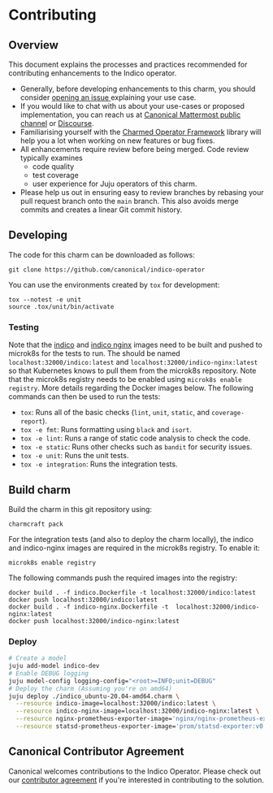 # Contributing

## Overview

This document explains the processes and practices recommended for contributing enhancements to the Indico operator.

- Generally, before developing enhancements to this charm, you should consider [opening an issue
  ](https://github.com/canonical/indico-operator/issues) explaining your use case.
- If you would like to chat with us about your use-cases or proposed implementation, you can reach
  us at [Canonical Mattermost public channel](https://chat.charmhub.io/charmhub/channels/charm-dev)
  or [Discourse](https://discourse.charmhub.io/).
- Familiarising yourself with the [Charmed Operator Framework](https://juju.is/docs/sdk) library
  will help you a lot when working on new features or bug fixes.
- All enhancements require review before being merged. Code review typically examines
  - code quality
  - test coverage
  - user experience for Juju operators of this charm.
- Please help us out in ensuring easy to review branches by rebasing your pull request branch onto the `main` branch. This also avoids merge commits and creates a linear Git commit history.

## Developing

The code for this charm can be downloaded as follows:

```
git clone https://github.com/canonical/indico-operator
```

You can use the environments created by `tox` for development:

```shell
tox --notest -e unit
source .tox/unit/bin/activate
```

### Testing

Note that the [indico](indico.Dockerfile) and [indico nginx](indico-nginx.Dockerfile) images need to be built and pushed to microk8s for the tests to run. The should be named `localhost:32000/indico:latest` and `localhost:32000/indico-nginx:latest` so that Kubernetes knows to pull them from the microk8s repository. Note that the microk8s registry needs to be enabled using `microk8s enable registry`. More details regarding the Docker images below. The following commands can then be used to run the tests:

* `tox`: Runs all of the basic checks (`lint`, `unit`, `static`, and `coverage-report`).
* `tox -e fmt`: Runs formatting using `black` and `isort`.
* `tox -e lint`: Runs a range of static code analysis to check the code.
* `tox -e static`: Runs other checks such as `bandit` for security issues.
* `tox -e unit`: Runs the unit tests.
* `tox -e integration`: Runs the integration tests.

## Build charm

Build the charm in this git repository using:

```shell
charmcraft pack
```
For the integration tests (and also to deploy the charm locally), the indico
and indico-nginx images are required in the microk8s registry. To enable it:

    microk8s enable registry

The following commands push the required images into the registry:

    docker build . -f indico.Dockerfile -t localhost:32000/indico:latest
    docker push localhost:32000/indico:latest
    docker build . -f indico-nginx.Dockerfile -t  localhost:32000/indico-nginx:latest
    docker push localhost:32000/indico-nginx:latest

### Deploy

```bash
# Create a model
juju add-model indico-dev
# Enable DEBUG logging
juju model-config logging-config="<root>=INFO;unit=DEBUG"
# Deploy the charm (Assuming you're on amd64)
juju deploy ./indico_ubuntu-20.04-amd64.charm \
  --resource indico-image=localhost:32000/indico:latest \
  --resource indico-nginx-image=localhost:32000/indico-nginx:latest \
  --resource nginx-prometheus-exporter-image='nginx/nginx-prometheus-exporter:0.10.0' \
  --resource statsd-prometheus-exporter-image='prom/statsd-exporter:v0.22.8'
```

## Canonical Contributor Agreement

Canonical welcomes contributions to the Indico Operator. Please check out our [contributor agreement](https://ubuntu.com/legal/contributors) if you're interested in contributing to the solution.
